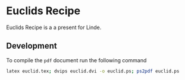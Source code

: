 Euclids Recipe
==============

Euclids Recipe is a a present for Linde.

Development
-----------

To compile the `pdf` document run the following command

```sh
latex euclid.tex; dvips euclid.dvi -o euclid.ps; ps2pdf euclid.ps
```